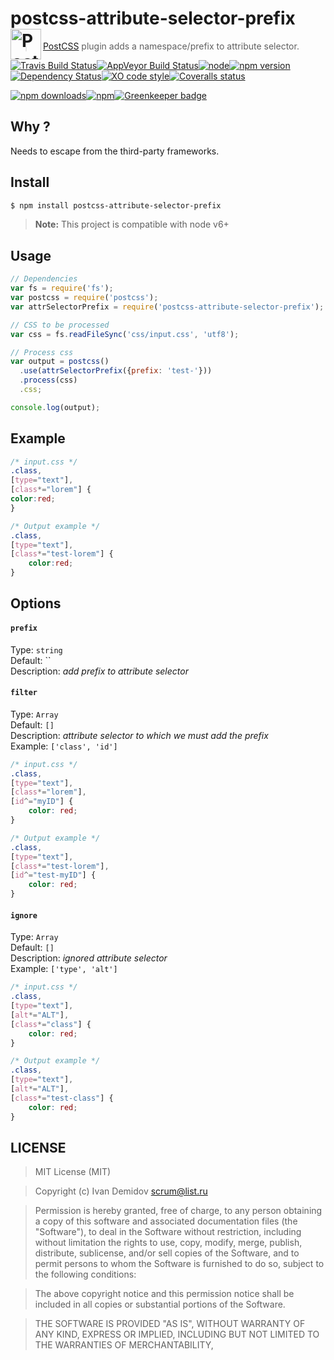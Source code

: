 # postcss-attribute-selector-prefix <a href="https://github.com/postcss/postcss"><img align="left" height="49" title="PostCSS" src="http://postcss.github.io/postcss/logo.svg"></a>

> [PostCSS](https://github.com/postcss/postcss) plugin adds a namespace/prefix to attribute selector.

[![Travis Build Status](https://img.shields.io/travis/GitScrum/postcss-attribute-selector-prefix/master.svg?style=flat-square&label=unix)](https://travis-ci.org/GitScrum/postcss-attribute-selector-prefix)[![AppVeyor Build Status](https://img.shields.io/appveyor/ci/GitScrum/postcss-attribute-selector-prefix/master.svg?style=flat-square&label=windows)](https://ci.appveyor.com/project/GitScrum/postcss-attribute-selector-prefix)[![node](https://img.shields.io/node/v/postcss-attribute-selector-prefix.svg?maxAge=2592000&style=flat-square)]()[![npm version](https://img.shields.io/npm/v/postcss-attribute-selector-prefix.svg?style=flat-square)](https://www.npmjs.com/package/postcss-attribute-selector-prefix)[![Dependency Status](https://david-dm.org/gitscrum/postcss-attribute-selector-prefix.svg?style=flat-square)](https://david-dm.org/gitscrum/postcss-attribute-selector-prefix)[![XO code style](https://img.shields.io/badge/code_style-XO-5ed9c7.svg?style=flat-square)](https://github.com/sindresorhus/xo)[![Coveralls status](https://img.shields.io/coveralls/GitScrum/postcss-attribute-selector-prefix.svg?style=flat-square)](https://coveralls.io/r/GitScrum/postcss-attribute-selector-prefix)

[![npm downloads](https://img.shields.io/npm/dm/postcss-attribute-selector-prefix.svg?style=flat-square)](https://www.npmjs.com/package/postcss-attribute-selector-prefix)[![npm](https://img.shields.io/npm/dt/postcss-attribute-selector-prefix.svg?style=flat-square)](https://www.npmjs.com/package/postcss-attribute-selector-prefix)[![Greenkeeper badge](https://badges.greenkeeper.io/GitScrum/postcss-attribute-selector-prefix.svg?style=flat-square)](https://greenkeeper.io/)

## Why ?
Needs to escape from the third-party frameworks.

## Install

```bash
$ npm install postcss-attribute-selector-prefix 
```

> **Note:** This project is compatible with node v6+

## Usage

```js
// Dependencies
var fs = require('fs');
var postcss = require('postcss');
var attrSelectorPrefix = require('postcss-attribute-selector-prefix');

// CSS to be processed
var css = fs.readFileSync('css/input.css', 'utf8');

// Process css
var output = postcss()
  .use(attrSelectorPrefix({prefix: 'test-'}))
  .process(css)
  .css;

console.log(output);
```

## Example

```css
/* input.css */
.class, 
[type="text"], 
[class*="lorem"] {
color:red; 
}
```

```css
/* Output example */
.class, 
[type="text"], 
[class*="test-lorem"] { 
    color:red; 
}
```

## Options

#### `prefix`

Type: `string`  
Default: ``  
Description: *add prefix to attribute selector*

#### `filter`

Type: `Array`  
Default: `[]`  
Description: *attribute selector to which we must add the prefix*  
Example: `['class', 'id']`  

```css
/* input.css */
.class, 
[type="text"], 
[class*="lorem"],
[id^="myID"] { 
    color: red; 
}
```

```css
/* Output example */
.class, 
[type="text"], 
[class*="test-lorem"],
[id^="test-myID"] { 
    color: red; 
}
```

#### `ignore`


Type: `Array`  
Default: `[]`  
Description: *ignored attribute selector*  
Example: `['type', 'alt']`

```css
/* input.css */
.class, 
[type="text"], 
[alt*="ALT"],
[class*="class"] { 
    color: red; 
}
```

```css
/* Output example */
.class, 
[type="text"], 
[alt*="ALT"],
[class*="test-class"] { 
    color: red; 
}
```

## LICENSE

> MIT License (MIT)

>Copyright (c) Ivan Demidov <scrum@list.ru>

> Permission is hereby granted, free of charge, to any person obtaining a copy
of this software and associated documentation files (the "Software"), to deal
in the Software without restriction, including without limitation the rights
to use, copy, modify, merge, publish, distribute, sublicense, and/or sell
copies of the Software, and to permit persons to whom the Software is
furnished to do so, subject to the following conditions:

> The above copyright notice and this permission notice shall be included in all
copies or substantial portions of the Software.

> THE SOFTWARE IS PROVIDED "AS IS", WITHOUT WARRANTY OF ANY KIND, EXPRESS OR
IMPLIED, INCLUDING BUT NOT LIMITED TO THE WARRANTIES OF MERCHANTABILITY,

[testen repo]:              https://github.com/egoist/testen
